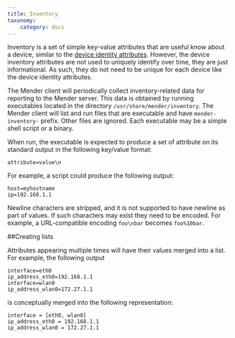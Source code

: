 ```yaml
---
title: Inventory 
taxonomy:
    category: docs
---
```


Inventory is a set of simple key-value attributes that are useful know about a device,
similar to the [device identity attributes](../03.Identity/docs.md). However, the device
inventory attributes are not used to uniquely identify over time, they are just
informational. As such, they do not need to be unique for each device like the
device identity attributes.

The Mender client will periodically collect inventory-related data for reporting to the
Mender server. This data is obtained by running executables located in the directory
`/usr/share/mender/inventory`. The Mender client will list and run files
that are executable and have `mender-inventory-` prefix. Other files are
ignored. Each executable may be a simple shell script or a binary.

When run, the executable is expected to produce a set of attribute on its
standard output in the following key/value format:

```
attribute=value\n
```

For example, a script could produce the following output:

```
host=myhostname
ip=192.168.1.1
```

Newline characters are stripped, and it is not supported to have newline as part
of values. If such characters may exist they need to be encoded. For example,
a URL-compatible encoding `foo\nbar` becomes `foo%10bar`.

##Creating lists

Attributes appearing multiple times will have their values merged into a list.
For example, the following output

```
interface=eth0
ip_address_eth0=192.168.1.1
interface=wlan0
ip_address_wlan0=172.27.1.1
```

is conceptually merged into the following representation:

```
interface = [eth0, wlan0]
ip_address_eth0 = 192.168.1.1
ip_address_wlan0 = 172.27.1.1
```
